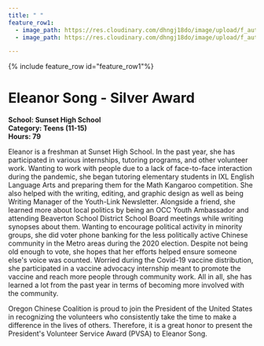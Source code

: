 ```yaml
---
title: " "
feature_row1:
  - image_path: https://res.cloudinary.com/dhngj18do/image/upload/f_auto,q_auto/v1/images/pvsa/2021_Eleanor_Song
  - image_path: https://res.cloudinary.com/dhngj18do/image/upload/f_auto,q_auto/v1/images/activities/year_2021

---
```


{% include feature_row id="feature_row1"%}

# Eleanor Song - Silver Award

**School: Sunset High School**  
**Category: Teens (11-15)**  
**Hours: 79**  

Eleanor is a freshman at Sunset High School. In the past year, she has participated in various internships, tutoring programs, and other volunteer work. Wanting to work with people due to a lack of face-to-face interaction during the pandemic, she began tutoring elementary students in IXL English Language Arts and preparing them for the Math Kangaroo competition. She also helped with the writing, editing, and graphic design as well as being Writing Manager of the Youth-Link Newsletter. Alongside a friend, she learned more about local politics by being an OCC Youth Ambassador and attending Beaverton School District School Board meetings while writing synopses about them. Wanting to encourage political activity in minority groups, she did voter phone banking for the less politically active Chinese community in the Metro areas during the 2020 election. Despite not being old enough to vote, she hopes that her efforts helped ensure someone else's voice was counted. Worried during the Covid-19 vaccine distribution, she participated in a vaccine advocacy internship meant to promote the vaccine and reach more people through community work. All in all, she has learned a lot from the past year in terms of becoming more involved with the community. 

Oregon Chinese Coalition is proud to join the President of the United States in recognizing the volunteers who consistently take the time to make a difference in the lives of others. Therefore, it is a great honor to present the President's Volunteer Service Award (PVSA) to Eleanor Song.
